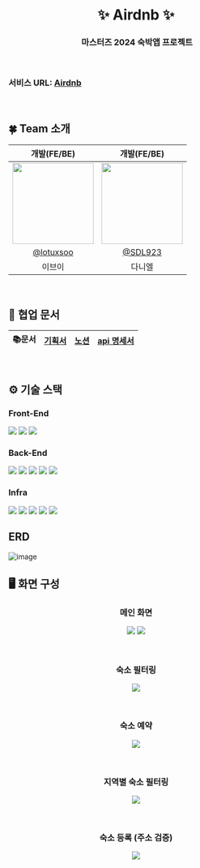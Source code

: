 <div align="center">
<h1>  ✨ Airdnb  ✨</h1>

<h3> ️ 마스터즈 2024 숙박앱 프로젝트 </h3>
<br/>
<img src="https://github.com/codesquad2024-airbnb-team03/be-airdnb/assets/86272865/f086ad21-8d0b-4f0e-8b52-7e03f3fe47ae" style="border-radius: 3%;" alt=""/>
</div>

### 서비스 URL: [Airdnb](http://airdnb-bucket.s3-website.ap-northeast-2.amazonaws.com)
<br/>

## 🍀 Team 소개

|                                                             개발(FE/BE)                                                             |                                     개발(FE/BE)                                     |
|:---------------------------------------------------------------------------------------------------------------------------------:|:---------------------------------------------------------------------------------:|
| <img width="160px" src="https://avatars.githubusercontent.com/u/86272865?s=400&u=6476f11a691ad32e4ede9ce6cc12e1174134b190&v=4" /> | <img width="160px" src="https://avatars.githubusercontent.com/u/122773167?v=4" /> |
|                                             [@lotuxsoo](https://github.com/lotuxsoo)                                              |                       [@SDL923](https://github.com/SDL923)                        |
|                                                                이브이                                                                |                                        다니엘                                        |
<br/>

## 👥 협업 문서

| 📚문서 | [기획서](https://www.figma.com/design/T2ASU9JPHsYS0ocQjDrL1g/BE_%EC%88%99%EC%86%8C%EC%98%88%EC%95%BD%EC%84%9C%EB%B9%84%EC%8A%A4?node-id=80-358&t=1DA3YIexppc4ss0r-1) | [노션](<https://verdant-orca-183.notion.site/5afc56f8276a444da9bec5b936c8c4aa?v=4008193a61e1434dbc863d13c6cf5414&pvs=4>) |[api 명세서](<https://documenter.getpostman.com/view/27367528/2sA3dsoEGo>) 
| :----: | :--------------------------------------------------------------------------------------: |:---------------------------------------------------------------------------------------------------------------------------------------------------:|:----------------------------------------------------------------------:|
<br/>

## ⚙️ 기술 스택

### Front-End
<img src="https://img.shields.io/badge/JavaScript-F7DF1E?style=for-the-badge&logo=JavaScript&logoColor=white">
<img src="https://img.shields.io/badge/React-61DAFB?style=for-the-badge&logo=React&logoColor=white">
<img src="https://img.shields.io/badge/Node.js-339933?style=for-the-badge&logo=Node.js&logoColor=white">

### Back-End
<img src="https://img.shields.io/badge/java-007396?style=for-the-badge&logo=OpenJDK&logoColor=white">
<img src="https://img.shields.io/badge/Spring-6DB33F?style=for-the-badge&logo=Spring&logoColor=white">
<img src="https://img.shields.io/badge/springboot-6DB33F?style=for-the-badge&logo=springboot&logoColor=white">
<img src="https://img.shields.io/badge/Spring Security-6DB33F?style=for-the-badge&logo=Spring Security&logoColor=white">
<img src="https://img.shields.io/badge/MySQL-4479A1?style=for-the-badge&logo=MySQL&logoColor=white">

### Infra
<img src="https://img.shields.io/badge/nginx-%23009639.svg?style=for-the-badge&logo=nginx&logoColor=white">
<img src="https://img.shields.io/badge/docker-%230db7ed.svg?style=for-the-badge&logo=docker&logoColor=white"> 
<img src="https://img.shields.io/badge/GitHub Actions-2088FF?style=for-the-badge&logo=GitHub Actions&logoColor=white">
<img src="https://img.shields.io/badge/Amazon%20EC2-FF9900?style=for-the-badge&logo=Amazon%20EC2&logoColor=white">
<img src="https://img.shields.io/badge/Amazon%20S3-569A31?style=for-the-badge&logo=Amazon%20S3&logoColor=white">

## ERD
![image](https://github.com/codesquad2024-airbnb-team03/be-airdnb/assets/86272865/48e0f9fc-4f7a-4084-b055-0f1c967eb698)


## 🖥️ 화면 구성

<div align="center">
<h3>메인 화면</h3>
</div>
<p align="center">
<img src="https://github.com/codesquad2024-airbnb-team03/be-airdnb/assets/122773167/98f9b44a-24ef-4072-8bf4-4177512d956a">
<img src="https://github.com/codesquad2024-airbnb-team03/be-airdnb/assets/122773167/fc0efab2-55c6-4894-bea2-0572734726ad">
</p>
<br>

<div align="center">
<h3>숙소 필터링</h3>
</div>
<p align="center">
<img src="https://github.com/codesquad2024-airbnb-team03/be-airdnb/assets/122773167/1f26b08d-da1d-4bf7-b0df-d0efb8222339">
</p>
<br>

<div align="center">
<h3>숙소 예약</h3>
</div>
<p align="center">
<img src="https://github.com/codesquad2024-airbnb-team03/be-airdnb/assets/122773167/5d631717-2ab1-4cf3-8691-a4659663de2c">
</p>
<br>

<div align="center">
<h3>지역별 숙소 필터링</h3>
</div>
<p align="center">
<img src="https://github.com/codesquad2024-airbnb-team03/be-airdnb/assets/122773167/81e5f46c-e5b4-4144-b84d-6434c220d1d6">
</p>
<br>

<div align="center">
<h3>숙소 등록 (주소 검증)</h3>
</div>
<p align="center">
<img src="https://github.com/codesquad2024-airbnb-team03/be-airdnb/assets/122773167/5d4d08c1-64e5-4c87-98ba-b40544abe499">
</p>
<br>
